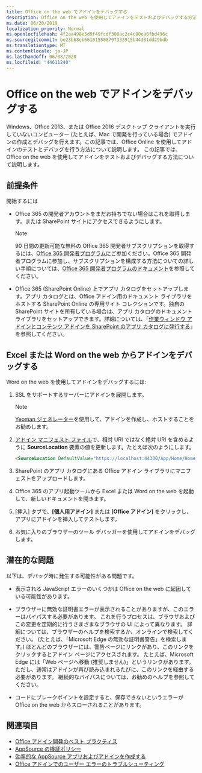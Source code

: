 ```yaml
---
title: Office on the web でアドインをデバッグする
description: Office on the web を使用してアドインをテストおよびデバッグする方法。
ms.date: 06/20/2019
localization_priority: Normal
ms.openlocfilehash: 4f2aa498e5d9f49fcdf306ac2c4c80ea6fbd496c
ms.sourcegitcommit: be23b68eb661015508797333915b44381dd29bdb
ms.translationtype: MT
ms.contentlocale: ja-JP
ms.lasthandoff: 06/08/2020
ms.locfileid: "44611240"
---
```

# <a name="debug-add-ins-in-office-on-the-web"></a>Office on the web でアドインをデバッグする


Windows、Office 2013、または Office 2016 デスクトップ クライアントを実行していないコンピューター (たとえば、Mac で開発を行っている場合) でアドインの作成とデバッグを行えます。この記事では、Office Online を使用してアドインのテストとデバッグを行う方法について説明します。 この記事では、Office on the web を使用してアドインをテストおよびデバッグする方法について説明します。 

## <a name="prerequisites"></a>前提条件

開始するには

- Office 365 の開発者アカウントをまだお持ちでない場合はこれを取得します。または SharePoint サイトにアクセスできるようにします。

  > [!NOTE]
  > 90 日間の更新可能な無料の Office 365 開発者サブスクリプションを取得するには、[Office 365 開発者プログラム](https://developer.microsoft.com/office/dev-program)にご参加ください。Office 365 開発者プログラムに参加し、サブスクリプションを構成する方法についての詳しい手順については、[Office 365 開発者プログラムのドキュメント](/office/developer-program/office-365-developer-program)を参照してください。

- Office 365 (SharePoint Online) 上でアプリ カタログをセットアップします。アプリ カタログとは、Office アドイン用のドキュメント ライブラリをホストする SharePoint Online の専用サイト コレクションです。独自の SharePoint サイトを所有している場合は、アプリ カタログのドキュメント ライブラリをセットアップできます。詳細については、「[作業ウィンドウ アドインとコンテンツ アドインを SharePoint のアプリ カタログに発行する](../publish/publish-task-pane-and-content-add-ins-to-an-add-in-catalog.md)」を参照してください。


## <a name="debug-your-add-in-from-excel-or-word-on-the-web"></a>Excel または Word on the web からアドインをデバッグする

Word on the web を使用してアドインをデバッグするには: 

1. SSL をサポートするサーバーにアドインを展開します。

    > [!NOTE]
    > [Yeoman ジェネレーター](https://github.com/OfficeDev/generator-office)を使用して、アドインを作成し、ホストすることをお勧めします。

2. [アドイン マニフェスト ファイル](../develop/add-in-manifests.md)で、相対 URI ではなく絶対 URI を含めるように **SourceLocation** 要素の値を更新します。たとえば次のようにします。

    ```xml
    <SourceLocation DefaultValue="https://localhost:44300/App/Home/Home.html" />
    ```

3. SharePoint のアプリ カタログにある Office アドイン ライブラリにマニフェストをアップロードします。

4. Office 365 のアプリ起動ツールから Excel または Word on the web を起動して、新しいドキュメントを開きます。

5. [挿入] タブで、**[個人用アドイン]** または **[Office アドイン]** をクリックし、アプリにアドインを挿入してテストします。

6. お気に入りのブラウザーのツール デバッガーを使用してアドインをデバッグします。

## <a name="potential-issues"></a>潜在的な問題

以下は、デバッグ時に発生する可能性がある問題です。

- 表示される JavaScript エラーのいくつかは Office on the web に起因している可能性があります。

- ブラウザーに無効な証明書エラーが表示されることがありますが、このエラーはバイパスする必要があります。 これを行うプロセスは、ブラウザおよびこの変更を定期的に行うさまざまなブラウザの UI によって異なります。 詳細については、ブラウザーのヘルプを検索するか、オンラインで検索してください。 (たとえば、「Microsoft Edge の無効な証明書警告」を検索します。) ほとんどのブラウザーには、警告ページにリンクがあり、このリンクをクリックするとアドイン ページにアクセスされます。 たとえば、Microsoft Edge には「Web ページへ移動 (推奨しません)」というリンクがあります。 ただし、通常はアドインが再び読み込まれるたびに、このリンクを経由する必要があります。 継続的なバイパスについては、お勧めのヘルプを参照してください。

- コードにブレークポイントを設定すると、保存できないというエラーが Office on the web からスローされることがあります。

## <a name="see-also"></a>関連項目

- [Office アドイン開発のベスト プラクティス](../concepts/add-in-development-best-practices.md)
- [AppSource の検証ポリシー](/legal/marketplace/certification-policies)  
- [効率的な AppSource アプリおよびアドインを作成する](/office/dev/store/create-effective-office-store-listings)  
- [Office アドインでのユーザー エラーのトラブルシューティング](testing-and-troubleshooting.md)
